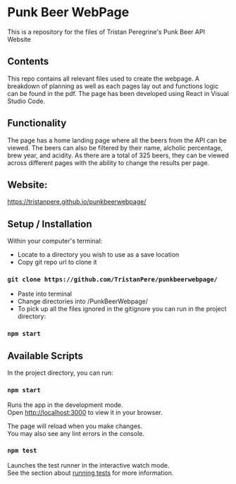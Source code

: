 # Punk Beer WebPage
This is a repository for the files of Tristan Peregrine's Punk Beer API Website

## Contents
This repo contains all relevant files used to create the webpage. A breakdown of planning as well as each pages lay out and functions logic can be found in the pdf.
The page has been developed using React in Visual Studio Code.

## Functionality
The page has a home landing page where all the beers from the API can be viewed. The beers can also be filtered by their name, alcholic percentage, brew year, and acidity. As there are a total of 325 beers, they can be viewed across different pages with the ability to change the results per page.


## Website:
https://tristanpere.github.io/punkbeerwebpage/

## Setup / Installation

Within your computer's terminal:
 * Locate to a directory you wish to use as a save location
 * Copy git repo url to clone it
 ### `git clone https://github.com/TristanPere/punkbeerwebpage/`
 * Paste into terminal 
 * Change directories into /PunkBeerWebpage/
 * To pick up all the files ignored in the gitignore you can run in the project directory:
 ### `npm start`

## Available Scripts

In the project directory, you can run:

### `npm start`

Runs the app in the development mode.\
Open [http://localhost:3000](http://localhost:3000) to view it in your browser.

The page will reload when you make changes.\
You may also see any lint errors in the console.

### `npm test`

Launches the test runner in the interactive watch mode.\
See the section about [running tests](https://facebook.github.io/create-react-app/docs/running-tests) for more information.

